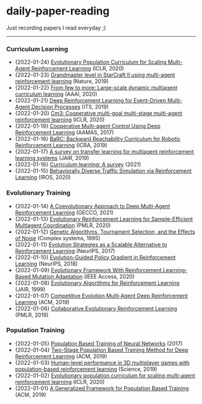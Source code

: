# daily-paper-reading
Just recording papers I read everyday ;)

----------------------------------------

### Curriculum Learning
- {2022-01-24} [Evolutionary Population Curriculum for Scaling Multi-Agent Reinforcement Learning](https://arxiv.org/pdf/2003.10423.pdf) (ICLR, 2020)
- {2022-01-23} [Grandmaster level in StarCraft II using multi-agent reinforcement learning](https://www.nature.com/articles/s41586-019-1724-z) (Nature, 2019)
- {2022-01-22} [From few to more: Large-scale dynamic multiagent curriculum learning](https://ojs.aaai.org/index.php/AAAI/article/view/6221) (AAAI, 2020)
- {2022-01-21} [Deep Reinforcement Learning for Event-Driven Multi-Agent Decision Processes](https://ieeexplore.ieee.org/abstract/document/8419722) (ITS, 2019)
- {2022-01-20} [Cm3: Cooperative multi-goal multi-stage multi-agent reinforcement learning](https://arxiv.org/pdf/1809.05188.pdf?ref=https://githubhelp.com) (ICLR, 2020)
- {2022-01-19} [Cooperative Multi-agent Control Using Deep Reinforcement Learning](https://link.springer.com/chapter/10.1007/978-3-319-71682-4_5) (AAMAS, 2017)
- {2022-01-18} [BaRC: Backward Reachability Curriculum for Robotic Reinforcement Learning](https://ieeexplore.ieee.org/abstract/document/8794206) (ICRA, 2019)
- {2022-01-17} [A survey on transfer learning for multiagent reinforcement learning systems](https://www.jair.org/index.php/jair/article/view/11396) (JAIR, 2019)
- {2022-01-16} [Curriculum learning: A survey](https://arxiv.org/pdf/2101.10382.pdf) (2021)
- {2022-01-15} [Behaviorally Diverse Traffic Simulation via Reinforcement Learning](https://ieeexplore.ieee.org/stamp/stamp.jsp?arnumber=9341493) (IROS, 2020)

### Evolutionary Training
- {2022-01-14} [A Coevolutionary Approach to Deep Multi-Agent Reinforcement Learning](https://dl.acm.org/doi/pdf/10.1145/3449726.3459576) (GECCO, 2021)
- {2022-01-13} [Evolutionary Reinforcement Learning for Sample-Efficient Multiagent Coordination](http://proceedings.mlr.press/v119/majumdar20a/majumdar20a.pdf) (PMLR, 2020)
- {2022-01-12} [Genetic Algorithms, Tournament Selection, and the Effects of Noise](https://wpmedia.wolfram.com/uploads/sites/13/2018/02/09-3-2.pdf) (Complex systems, 1995)
- {2022-01-11} [Evolution Strategies as a Scalable Alternative to Reinforcement Learning](https://arxiv.org/pdf/1703.03864.pdf) (NeurIPS, 2017)
- {2022-01-10} [Evolution-Guided Policy Gradient in Reinforcement Learning](https://proceedings.neurips.cc/paper/2018/file/85fc37b18c57097425b52fc7afbb6969-Paper.pdf) (NeurIPS, 2018)
- {2022-01-09} [Evolutionary Framework With Reinforcement Learning-Based Mutation Adaptation](https://ieeexplore.ieee.org/stamp/stamp.jsp?arnumber=9239320) (IEEE Access, 2020)
- {2022-01-08} [Evolutionary Algorithms for Reinforcement Learning](https://www.jair.org/index.php/jair/article/view/10240/24373) (JAIR, 1999)
- {2022-01-07} [Competitive Evolution Multi-Agent Deep Reinforcement Learning](https://dl.acm.org/doi/pdf/10.1145/3331453.3360975) (ACM, 2019)
- {2022-01-06} [Collaborative Evolutionary Reinforcement Learning](http://proceedings.mlr.press/v97/khadka19a/khadka19a.pdf) (PMLR, 2019)

### Population Training
- {2022-01-05} [Population Based Training of Neural Networks](https://arxiv.org/pdf/1711.09846.pdf?source=post_page---------------------------) (2017)
- {2022-01-04} [Two-Stage Population Based Training Method for Deep Reinforcement Learning](https://dl.acm.org/doi/pdf/10.1145/3318265.3318294) (ACM, 2019)
- {2022-01-03} [Human-level performance in 3D multiplayer games with population-based reinforcement learning](https://arxiv.org/pdf/1807.01281&hl=en&sa=X&d=15122523080710664267&scisig=AAGBfm3w_xBhB1LUjM_5wJ--G5MJuW5YSQ&nossl=1&oi=scholaralrt) (Science, 2019)
- {2022-01-02} [Evolutionary population curriculum for scaling multi-agent reinforcement learning](https://arxiv.org/pdf/2003.10423.pdf) (ICLR, 2020)
- {2022-01-01} [A Generalized Framework for Population Based Training](https://dl.acm.org/doi/pdf/10.1145/3292500.3330649) (ACM, 2019)